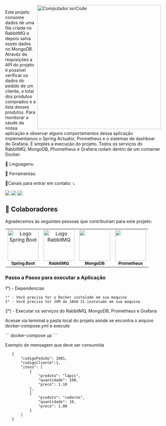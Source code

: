 
<img src="https://raw.githubusercontent.com/MicaelliMedeiros/micaellimedeiros/master/image/computer-illustration.png" min-width="400px" max-width="400px" width="400px" align="right" alt="Computador iuriCode">

<p align="left">
 Este projeto consome dados de uma fila criada no RabbitMQ e depois salva esses dados no MongoDB. Atravéz de requisições a API do projeto é possivel verificar os dados do pedido de um cliente, o total dos produtos comprados e a lista desses produtos. Para monitorar a sáude da nossa aplicação e observar alguns comportamentos dessa aplicação implementamos o Spring Actuator, Prometheus e o sistemas de dashboar do Grafana. É simples a execução do projeto. Todos os serviços do RabbitMQ, MongoDB, Phometheus e Grafana rodam dentro de um container Docker.

<br />


<p align="left">
  🦄 Linguagens: <strong></strong>
</p>

<p align="left">
  💼 Ferramentas: <strong></strong>
</p>

<p class="no-inline-html" style="aling: left">
  💌Canais para entrar em contato: ⤵️
</p>

<p align="left">
  <a href="#" alt="Gmail">
  <img src="https://img.shields.io/badge/-Gmail-FF0000?style=flat-square&labelColor=FF0000&logo=gmail&logoColor=white&link=cleitoncorreadeveloper@gmail.com" /></a>

  <a href="https://www.linkedin.com/in/cleitoncorrea/" alt="Linkedin" target="_blank" >
  <img src="https://img.shields.io/badge/-Linkedin-0e76a8?style=flat-square&logo=Linkedin&logoColor=white&link=https://www.linkedin.com/in/cleitoncorrea/" /></a>

  <a href="#" alt="WhatsApp">
  <img src="https://img.shields.io/badge/-WhatsApp-25d366?style=flat-square&labelColor=25d366&logo=whatsapp&logoColor=white&link=5514991712011"/></a>
</p>  

## 🤝 Colaboradores

Agradecemos às seguintes pessoas que contribuíram para este projeto:

<table>
  <tr>
    <td align="center">
      <a href="#">
        <img src="https://upload.wikimedia.org/wikipedia/commons/thumb/7/79/Spring_Boot.svg/1200px-Spring_Boot.svg.png" width="100px" alt="Logo Spring Boot"/><br>
        <sub>
          <b>Spring Boot</b>
        </sub>
      </a>
    </td>
    <td align="center">
      <a href="#">
        <img src="https://herve.beraud.io/images/blog/rabbitmq.png" width="100px;" alt="Logo RabbitMQ"/><br>
        <sub>
          <b>RabbitMQ</b>
        </sub>
      </a>
    </td>
    <td align="center">
      <a href="#">
        <img src="https://infinapps.com/wp-content/uploads/2018/10/mongodb-logo.png" width="100px alt="logo mongoDB" /><br>
        <sub>
          <b>MongoDB</b>
        </sub>
      </a>
    </td>
   <td align="center">
      <a href="#">
        <img src="https://www.clipartmax.com/png/middle/450-4502990_prometheus-logo-logo-prometheus-monitoring.png"width="100px"/><br>
        <sub>
          <b>Prometheus</b>
        </sub>
      </a>
    </td>
  </tr>
</table>

### Passo a Passo para executar a Aplicação

1°) - Dependencias
```
!° - Você precisa ter o Docker instalado em sua maquina
2° - Você precisa ter JVM do JAVA 21 instalado em sua maquina

```
2°) - Executar os serviços do RabbitMQ, MongoDB, Prometheus e Grafana
<p align="left">
  Acesse via terminal a pasta local do projeto aonde se encontra o arquivo docker-compose.yml e execute
</p>
```
docker-compose up
```

Exemplo de mensagem que deve ser consumida

```
   {
       "codigoPedido": 1001,
       "codigoCliente":1,
       "itens": [
           {
               "produto": "lápis",
               "quantidade": 100,
               "preco": 1.10
           },
           {
               "produto": "caderno",
               "quantidade": 10,
               "preco": 1.00
           }
       ]
   }
```
